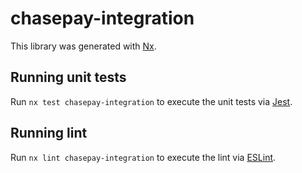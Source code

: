 # chasepay-integration

This library was generated with [Nx](https://nx.dev).

## Running unit tests

Run `nx test chasepay-integration` to execute the unit tests via [Jest](https://jestjs.io).

## Running lint

Run `nx lint chasepay-integration` to execute the lint via [ESLint](https://eslint.org/).
